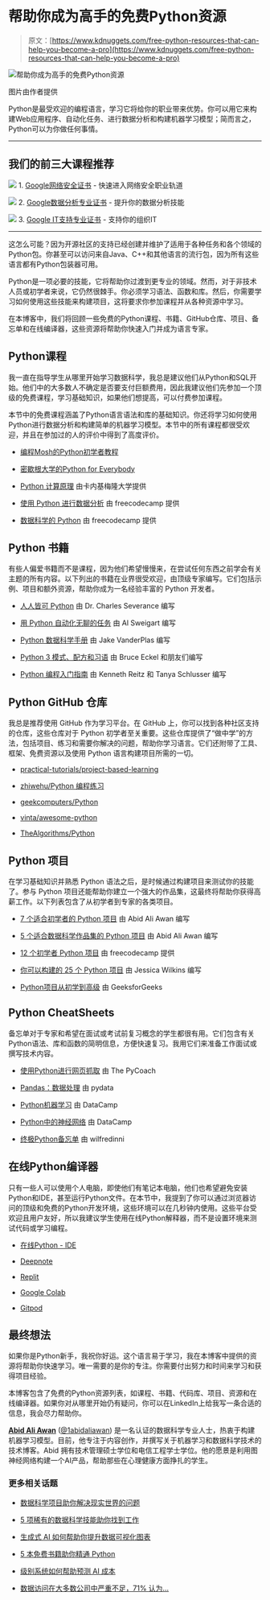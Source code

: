 # 帮助你成为高手的免费Python资源

> 原文：[https://www.kdnuggets.com/free-python-resources-that-can-help-you-become-a-pro](https://www.kdnuggets.com/free-python-resources-that-can-help-you-become-a-pro)

![帮助你成为高手的免费Python资源](../Images/4df02ace69d966ffa41a9e2f87a6077d.png)

图片由作者提供

Python是最受欢迎的编程语言，学习它将给你的职业带来优势。你可以用它来构建Web应用程序、自动化任务、进行数据分析和构建机器学习模型；简而言之，Python可以为你做任何事情。

* * *

## 我们的前三大课程推荐

![](../Images/0244c01ba9267c002ef39d4907e0b8fb.png) 1\. [Google网络安全证书](https://www.kdnuggets.com/google-cybersecurity) - 快速进入网络安全职业轨道

![](../Images/e225c49c3c91745821c8c0368bf04711.png) 2\. [Google数据分析专业证书](https://www.kdnuggets.com/google-data-analytics) - 提升你的数据分析技能

![](../Images/0244c01ba9267c002ef39d4907e0b8fb.png) 3\. [Google IT支持专业证书](https://www.kdnuggets.com/google-itsupport) - 支持你的组织IT

* * *

这怎么可能？因为开源社区的支持已经创建并维护了适用于各种任务和各个领域的Python包。你甚至可以访问来自Java、C++和其他语言的流行包，因为所有这些语言都有Python包装器可用。

Python是一项必要的技能，它将帮助你过渡到更专业的领域。然而，对于非技术人员或初学者来说，它仍然很棘手。你必须学习语法、函数和库。然后，你需要学习如何使用这些技能来构建项目，这将要求你参加课程并从各种资源中学习。

在本博客中，我们将回顾一些免费的Python课程、书籍、GitHub仓库、项目、备忘单和在线编译器，这些资源将帮助你快速入门并成为语言专家。

## Python课程

我一直在指导学生从哪里开始学习数据科学，我总是建议他们从Python和SQL开始。他们中的大多数人不确定是否要支付巨额费用，因此我建议他们先参加一个顶级的免费课程，学习基础知识，如果他们想提高，可以付费参加课程。

本节中的免费课程涵盖了Python语言语法和库的基础知识。你还将学习如何使用Python进行数据分析和构建简单的机器学习模型。本节中的所有课程都很受欢迎，并且在参加过的人的评价中得到了高度评价。

+   [编程Mosh的Python初学者教程](https://www.youtube.com/watch?v=kqtD5dpn9C8)

+   [密歇根大学的Python for Everybody](https://www.youtube.com/watch?v=8DvywoWv6fI)

+   [Python 计算原理](https://oli.cmu.edu/courses/principles-of-computation-with-python-open-free/) 由卡内基梅隆大学提供

+   [使用 Python 进行数据分析](https://www.freecodecamp.org/learn/data-analysis-with-python/#data-analysis-with-python-course) 由 freecodecamp 提供

+   [数据科学的 Python](/2022/09/free-python-data-science-course.html) 由 freecodecamp 提供

## Python 书籍

有些人偏爱书籍而不是课程，因为他们希望慢慢来，在尝试任何东西之前学会有关主题的所有内容。以下列出的书籍在业界很受欢迎，由顶级专家编写。它们包括示例、项目和额外资源，帮助你成为一名经验丰富的 Python 开发者。

+   [人人皆可 Python](https://www.py4e.com/lessons) 由 Dr. Charles Severance 编写

+   [用 Python 自动化无聊的任务](https://automatetheboringstuff.com/) 由 Al Sweigart 编写

+   [Python 数据科学手册](https://jakevdp.github.io/PythonDataScienceHandbook/) 由 Jake VanderPlas 编写

+   [Python 3 模式、配方和习语](https://python-3-patterns-idioms-test.readthedocs.io/en/latest/index.html) 由 Bruce Eckel 和朋友们编写

+   [Python 编程入门指南](https://docs.python-guide.org/) 由 Kenneth Reitz 和 Tanya Schlusser 编写

## Python GitHub 仓库

我总是推荐使用 GitHub 作为学习平台。在 GitHub 上，你可以找到各种社区支持的仓库，这些仓库对于 Python 初学者至关重要。这些仓库提供了“做中学”的方法，包括项目、练习和需要你解决的问题，帮助你学习语言。它们还附带了工具、框架、免费资源以及使用 Python 语言构建项目所需的一切。

+   [practical-tutorials/project-based-learning](https://github.com/practical-tutorials/project-based-learning?tab=readme-ov-file#python)

+   [zhiwehu/Python 编程练习](https://github.com/zhiwehu/Python-programming-exercises)

+   [geekcomputers/Python](https://github.com/geekcomputers/Python)

+   [vinta/awesome-python](https://github.com/vinta/awesome-python)

+   [TheAlgorithms/Python](https://github.com/TheAlgorithms/Python)

## Python 项目

在学习基础知识并熟悉 Python 语法之后，是时候通过构建项目来测试你的技能了。参与 Python 项目还能帮助你建立一个强大的作品集，这最终将帮助你获得高薪工作。以下列表包含了从初学者到专家的各类项目。

+   [7 个适合初学者的 Python 项目](/2022/11/7-python-projects-beginners.html) 由 Abid Ali Awan 编写

+   [5 个适合数据科学作品集的 Python 项目](/2022/12/5-python-projects-data-science-portfolio.html) 由 Abid Ali Awan 编写

+   [12 个初学者 Python 项目](https://www.youtube.com/watch?v=8ext9G7xspg) 由 freecodecamp 提供

+   [你可以构建的 25 个 Python 项目](https://www.freecodecamp.org/news/python-projects-for-beginners/) 由 Jessica Wilkins 编写

+   [Python项目从初学到高级](https://www.geeksforgeeks.org/python-projects-beginner-to-advanced/) 由 GeeksforGeeks

## Python CheatSheets

备忘单对于专家和希望在面试或考试前复习概念的学生都很有用。它们包含有关Python语法、库和函数的简明信息，方便快速复习。我用它们来准备工作面试或撰写技术内容。

+   [使用Python进行网页抓取](https://medium.com/geekculture/web-scraping-cheat-sheet-2021-python-for-web-scraping-cad1540ce21c) 由 The PyCoach

+   [Pandas：数据处理](https://pandas.pydata.org/Pandas_Cheat_Sheet.pdf) 由 pydata

+   [Python机器学习](https://www.datacamp.com/cheat-sheet/scikit-learn-cheat-sheet-python-machine-learning) 由 DataCamp

+   [Python中的神经网络](https://www.datacamp.com/cheat-sheet/keras-cheat-sheet-neural-networks-in-python) 由 DataCamp

+   [终极Python备忘单](https://www.pythoncheatsheet.org/) 由 wilfredinni

## 在线Python编译器

只有一些人可以使用个人电脑，即使他们有笔记本电脑，他们也希望避免安装Python和IDE，甚至运行Python文件。在本节中，我提到了你可以通过浏览器访问的顶级和免费的Python开发环境，这些环境可以在几秒钟内使用。这些平台受欢迎且用户友好，所以我建议学生使用在线Python解释器，而不是设置环境来测试代码或学习编程。

+   [在线Python - IDE](https://www.online-python.com/)

+   [Deepnote](https://deepnote.com/)

+   [Replit](https://replit.com/)

+   [Google Colab](https://colab.research.google.com/)

+   [Gitpod](https://www.gitpod.io/)

## 最终想法

如果你是Python新手，我祝你好运。这个语言易于学习，我在本博客中提供的资源将帮助你快速学习。唯一需要的是你的专注。你需要付出努力和时间来学习和获得项目经验。

本博客包含了免费的Python资源列表，如课程、书籍、代码库、项目、资源和在线编译器。如果你对从哪里开始仍有疑问，你可以在LinkedIn上给我写一条合适的信息，我会尽力帮助你。

[](https://www.polywork.com/kingabzpro)****[Abid Ali Awan](https://www.polywork.com/kingabzpro)**** ([@1abidaliawan](https://www.linkedin.com/in/1abidaliawan)) 是一名认证的数据科学专业人士，热衷于构建机器学习模型。目前，他专注于内容创作，并撰写关于机器学习和数据科学技术的技术博客。Abid 拥有技术管理硕士学位和电信工程学士学位。他的愿景是利用图神经网络构建一个AI产品，帮助那些在心理健康方面挣扎的学生。

### 更多相关话题

+   [数据科学项目助你解决现实世界的问题](https://www.kdnuggets.com/2022/11/data-science-projects-help-solve-real-world-problems.html)

+   [5 项稀有的数据科学技能助你找到工作](https://www.kdnuggets.com/5-rare-data-science-skills-that-can-help-you-get-employed)

+   [生成式 AI 如何帮助你提升数据可视化图表](https://www.kdnuggets.com/how-generative-ai-can-help-you-improve-your-data-visualization-charts)

+   [5 本免费书籍助你精通 Python](https://www.kdnuggets.com/5-free-books-to-help-you-master-python)

+   [级别系统如何帮助预测 AI 成本](https://www.kdnuggets.com/2022/03/level-system-help-forecast-ai-costs.html)

+   [数据访问在大多数公司中严重不足，71% 认为…](https://www.kdnuggets.com/2023/07/mostly-data-access-severely-lacking-synthetic-data-help.html)
